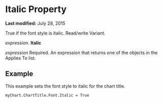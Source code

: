 
# Italic Property

 **Last modified:** July 28, 2015

True if the font style is italic. Read/write Variant.

 _expression_. **Italic**

 _expression_ Required. An expression that returns one of the objects in the Applies To list.

## Example

This example sets the font style to italic for the chart title.


```
myChart.ChartTitle.Font.Italic = True
```

